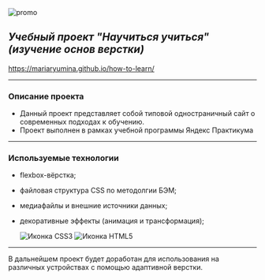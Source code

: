 <div>
  <img src="https://avatars.dzeninfra.ru/get-zen_doc/4340095/pub_60afb0d69d6cfc094e60f394_60afb21813967f74cdd0aaa8/scale_1200" alt="promo">
</div>

## *Учебный проект "Научиться учиться" (изучение основ верстки)*
https://mariaryumina.github.io/how-to-learn/

---
### Описание проекта
* Данный проект представляет собой типовой одностраничный сайт о современных подходах к обучению.
* Проект выполнен в рамках учебной программы Яндекс Практикума

___
### Используемые технологии
* flexbox-вёрстка;
* файловая структура CSS по методолгии БЭМ;
* медиафайлы и внешние источники данных;
* декоративные эффекты (анимация и трансформация);


  <img src="https://img.shields.io/badge/CSS3-1572B6?style=for-the-badge&logo=css3&logoColor=white" alt="Иконка CSS3">
  <img src="https://img.shields.io/badge/HTML5-E34F26?style=for-the-badge&logo=html5&logoColor=white" alt="Иконка HTML5">

---

В дальнейшем проект будет доработан для использования
на различных устройствах с помощью адаптивной верстки.
